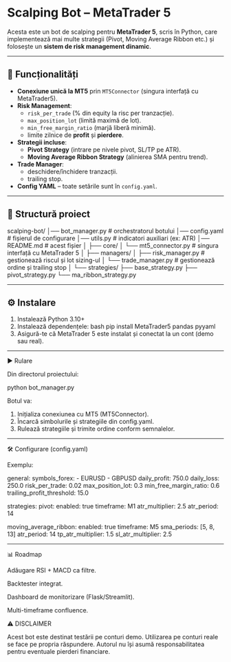 # Scalping Bot – MetaTrader 5

Acesta este un bot de scalping pentru **MetaTrader 5**, scris în Python, care implementează mai multe strategii (Pivot, Moving Average Ribbon etc.) și folosește un **sistem de risk management dinamic**.

---

## 🚀 Funcționalități

- **Conexiune unică la MT5** prin `MT5Connector` (singura interfață cu MetaTrader5).
- **Risk Management**:
  - `risk_per_trade` (% din equity la risc per tranzacție).
  - `max_position_lot` (limită maximă de lot).
  - `min_free_margin_ratio` (marjă liberă minimă).
  - limite zilnice de **profit** și **pierdere**.
- **Strategii incluse**:
  - **Pivot Strategy** (intrare pe nivele pivot, SL/TP pe ATR).
  - **Moving Average Ribbon Strategy** (alinierea SMA pentru trend).
- **Trade Manager**:
  - deschidere/închidere tranzacții.
  - trailing stop.
- **Config YAML** – toate setările sunt în `config.yaml`.

---

## 📂 Structură proiect

scalping-bot/
│── bot_manager.py # orchestratorul botului
│── config.yaml # fișierul de configurare
│── utils.py # indicatori auxiliari (ex: ATR)
│── README.md # acest fișier
│
├── core/
│ └── mt5_connector.py # singura interfață cu MetaTrader 5
│
├── managers/
│ ├── risk_manager.py # gestionează riscul și lot sizing-ul
│ └── trade_manager.py # gestionează ordine și trailing stop
│
└── strategies/
├── base_strategy.py
├── pivot_strategy.py
└── ma_ribbon_strategy.py

---

## ⚙️ Instalare

1. Instalează Python 3.10+  
2. Instalează dependențele:
   bash
   pip install MetaTrader5 pandas pyyaml
3. Asigură-te că MetaTrader 5 este instalat și conectat la un cont (demo sau real).

---

▶️ Rulare

Din directorul proiectului:

python bot_manager.py


Botul va:

1. Inițializa conexiunea cu MT5 (MT5Connector).
2. Încarcă simbolurile și strategiile din config.yaml.
3. Rulează strategiile și trimite ordine conform semnalelor.
   
---

🛠️ Configurare (config.yaml)

Exemplu:

general:
  symbols_forex:
    - EURUSD
    - GBPUSD
  daily_profit: 750.0
  daily_loss: 250.0
  risk_per_trade: 0.02
  max_position_lot: 0.3
  min_free_margin_ratio: 0.6
  trailing_profit_threshold: 15.0

strategies:
  pivot:
    enabled: true
    timeframe: M1
    atr_multiplier: 2.5
    atr_period: 14

  moving_average_ribbon:
    enabled: true
    timeframe: M5
    sma_periods: [5, 8, 13]
    atr_period: 14
    tp_atr_multiplier: 1.5
    sl_atr_multiplier: 2.5
	
---

📊 Roadmap

 Adăugare RSI + MACD ca filtre.

 Backtester integrat.

 Dashboard de monitorizare (Flask/Streamlit).

 Multi-timeframe confluence.
 

⚠️ DISCLAIMER

Acest bot este destinat testării pe conturi demo.
Utilizarea pe conturi reale se face pe propria răspundere.
Autorul nu își asumă responsabilitatea pentru eventuale pierderi financiare.
   